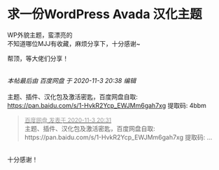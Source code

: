 # 求一份WordPress Avada 汉化主题


WP外貌主题，蛮漂亮的<br />
不知道哪位MJJ有收藏，麻烦分享下，十分感谢~

帮顶，等大佬们分享！<br />
<br />
<img src="static/image/smiley/default/time.gif" smilieid="15" border="0" alt="" /><img src="static/image/smiley/default/time.gif" smilieid="15" border="0" alt="" /><img src="static/image/smiley/default/time.gif" smilieid="15" border="0" alt="" />

<i class="pstatus"> 本帖最后由 百度网盘 于 2020-11-3 20:38 编辑 </i><br />
<br />
主题、插件、汉化包及激活密匙，百度网盘自取:<br />
 https://pan.baidu.com/s/1-HvkR2Ycp_EWJMm6gah7xg 提取码: 4bbm <img src="static/image/smiley/default/lol.gif" smilieid="12" border="0" alt="" /><img id="aimg_id9DK" onclick="zoom(this, this.src, 0, 0, 0)" class="zoom" src="https://cdn.jsdelivr.net/gh/hishis/forum-master/public/images/patch.gif" onmouseover="img_onmouseoverfunc(this)" onload="thumbImg(this)" border="0" alt="" />

<div class="quote"><blockquote><font size="2"><a href="https://www.hostloc.com/forum.php?mod=redirect&amp;goto=findpost&amp;pid=9398098&amp;ptid=761968" target="_blank"><font color="#999999">百度网盘 发表于 2020-11-3 20:31</font></a></font><br />
主题、插件、汉化包及激活密匙，百度网盘自取:<br />
 https://pan.baidu.com/s/1-HvkR2Ycp_EWJMm6gah7xg 提取码: ...</blockquote></div><br />
十分感谢！
